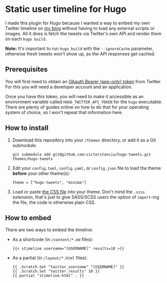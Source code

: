 # Static user timeline for Hugo

I made this plugin for Hugo because I wanted a way to embed my own Twitter timeline on [my blog](https://tegowerk.eu) without having to load any external scripts or images. All it does is fetch the tweets via Twitter's own API and render them on each `hugo build`.

**Note:** It's important to run `hugo build` with the `--ignoreCache` parameter, otherwise fresh tweets won't show up, as the API responses get cached.

## Prerequisites

You will first need to obtain an [OAauth Bearer (app-only) token](https://developer.twitter.com/en/docs/authentication/oauth-2-0) from Twitter. For this you will need a developer account and an application.

Once you have this token, you will need to make it accessible as an environment variable called `HUGO_TWITTER_API_TOKEN` for the `hugo` executable. There are plenty of guides online on how to do that for your operating system of choice, so I won't repeat that information here.

## How to install

1. Download this repository into your `/themes` directory, or add it as a Git submodule:
  
    ```
    git submodule add git@github.com:victorstanciu/hugo-tweets.git themes/hugo-tweets
    ```

2. Edit your `config.toml`, `config.yaml`, or `config.json` file to load the theme **before** your other theme(s):

    ```
    theme = ["hugo-tweets", "minima"]
    ```

3. Load or paste [the CSS file](https://github.com/victorstanciu/hugo-tweets/blob/master/assets/css/stweets.scss) into your theme. Don't mind the `.scss` extension, that's just to give SASS/SCSS users the option of `import`-ing the file, the code is otherwise plain CSS.

## How to embed

There are two ways to embed the timeline:

- As a shortcode (in `/content/*.md` files):

    ```
    {{< stimeline username="[USERNAME]" results=10 >}}
    ```

- As a partial (in `/layout/*.html` files):

    ```
    {{ .Scratch.Set "twitter_username" "[USERNAME]" }}
    {{ .Scratch.Set "twitter_results" 10 }}
    {{ partial "stimeline.html" . }}
    ```
